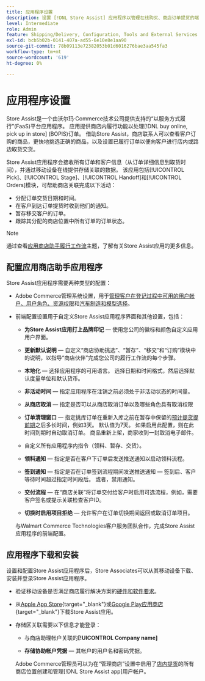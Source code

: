 ```yaml
---
title: 应用程序设置
description: 设置 [!DNL Store Assist] 应用程序以管理在线购买、商店订单提货的端到端商店履行工作流和流程。
level: Intermediate
role: Admin
feature: Shipping/Delivery, Configuration, Tools and External Services
exl-id: bcb5b02b-0141-407a-ad55-6e10e8e1aa90
source-git-commit: 78b09113e72382053b01d6016276bae3aa545fa3
workflow-type: tm+mt
source-wordcount: '619'
ht-degree: 0%

---
```


# 应用程序设置

Store Assist是一个由沃尔玛·Commerce技术公司提供支持的“以服务方式履行”(FaaS)平台应用程序。 应用提供商店内履行功能以处理[!DNL buy online, pick up in store] (BOPIS)订单。 借助Store Assist，商店联系人可以查看客户订购的商品，更快地挑选正确的商品，以及设置已履行订单以便向客户进行店内或路边取货交货。

Store Assist应用程序会接收所有订单和客户信息（从订单详细信息到取货时间），并通过移动设备在线提供存储关联的数据。 该应用包括[!UICONTROL Pick]、[!UICONTROL Stage]、[!UICONTROL Handoff]和[!UICONTROL Orders]模块，可帮助商店关联完成以下活动：

- 分配订单交货日期和时间。
- 在客户到达订单提货时收到他们的通知。
- 暂存移交客户的订单。
- 跟踪其分配的商店位置中所有订单的订单状态。

>[!NOTE]
>
>通过查看[应用商店助手履行工作流](store-assist-modules.md)主题，了解有关Store Assist应用的更多信息。

## 配置应用商店助手应用程序

Store Assist应用程序需要两种类型的配置：

- Adobe Commerce管理系统设置，用于[管理客户在登记过程中可用的用户帐户、用户角色、资源权限](user-setup.md)和[汽车制造和模型选择](check-in-experience-setup.md)。

- 前端配置设置用于自定义Store Assist应用程序界面和其他设置，包括：

   - **为Store Assist应用打上品牌印记** — 使用您公司的徽标和颜色自定义应用用户界面。

   - **更新默认说明** — 自定义“商店协助挑选”、“暂存”、“移交”和“订购”模块中的说明，以指导“商店伙伴”完成您公司的履行工作流的每个步骤。

   - **本地化** — 选择应用程序的可用语言。 选择日期和时间格式，然后选择默认度量单位和默认货币。

   - **非活动时间** — 指定应用程序在注销之前必须处于非活动状态的时间量。

   - **从商店取消** — 指定是否可以从商店取消订单以及哪些角色具有取消权限

   - **订单清理窗口** — 指定挑库订单在重新入库之前在暂存中保留的[预计提货提前期](enable-general.md#delivery-method-title-configuration)之后多长时间，例如3天。 默认值为7天。 如果启用此配置，则在此时间到期时自动取消订单。 商品重新上架，商家收到一封取消电子邮件。

   - 自定义所有应用程序内指令（领料、暂存、交货）。

   - **领料通知** — 指定是否在客户下订单后发送推送通知以启动领料流程。

   - **签到通知** — 指定是否在订单签到流程期间发送推送通知 — 签到后、客户等待时间超过指定时间段后。 或者，禁用通知。

   - **交付流程** — 在“商店关联”将订单交付给客户时启用可选流程，例如，需要客户签名或提示关联检查客户ID。

   - **切换时启用项目拒绝** — 允许客户在订单切换期间返回或取消订单项目。

  与Walmart Commerce Technologies客户服务团队合作，完成Store Assist应用程序的前端配置。

## 应用程序下载和安装

设置和配置Store Assist应用程序后，Store Associates可以从其移动设备下载、安装并登录Store Assist应用程序。

- 验证移动设备是否满足商店履行解决方案的[硬件和软件要求](solution-requirements.md#store-assist-app-requirements)。

- 从[Apple App Store](https://apps.apple.com/us/app/store-assist-by-walmart/id1609281539){target="_blank"}或[Google Play应用商店](https://play.google.com/store/apps/details?id=com.walmart.faas.storeassist){target="_blank"}下载Store Assist应用。

- 存储区关联需要以下信息才能登录：

   - 与商店助理帐户关联的&#x200B;**[!UICONTROL Company name]**

   - **存储协助帐户凭据** — 其帐户的用户名和密码凭据。

  Adobe Commerce管理员可以为在“管理商店”设置中启用了[店内提货](merchant-store-configuration.md#pickup-location-configuration)的所有商店位置创建和管理[!DNL Store Assist app]用户帐户。
